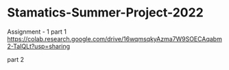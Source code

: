 # Stamatics-Summer-Project-2022

Assignment - 1
part 1
https://colab.research.google.com/drive/16wqmsqkyAzma7W9SOECAqabm2-TaIQLt?usp=sharing

part 2
